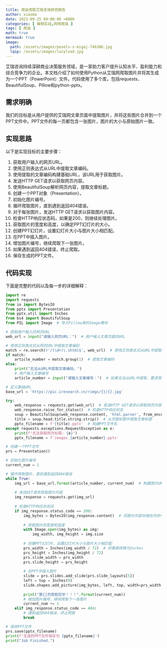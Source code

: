 ```yaml
---
title: 爬虫爬取艾瑞咨询研究报告
author: xiaoma
date: 2023-09-25 09:00:00 +0800
categories: [ 编程实战,网络爬虫 ]
tags: [ 爬虫 ]
math: true
mermaid: true
image:
  path: /assets/images/pexels-s-migaj-746386.jpg
  lqip: /assets/images/lazyload.jpg
---
```


艾瑞咨询持续深耕商业决策服务领域，是一家助力客户提升认知水平、盈利能力和综合竞争力的企业。本文档介绍了如何使用Python从艾瑞网爬取图片并将其生成为一个PPT（PowerPoint）文件。代码使用了多个库，包括requests、BeautifulSoup、Pillow和python-pptx。

## 需求明确
我们的目标是从用户提供的艾瑞网文章页面中提取图片，并将这些图片合并到一个PPT文件中。PPT文件的每一页都包含一张图片，图片的大小与原始图片一致。

## 实现思路

以下是实现目标的主要步骤：
1. 获取用户输入的网页URL。 
2. 使用正则表达式从URL中提取文章编码。 
3. 使用提取的文章编码构建基础URL，该URL用于获取图片。 
4. 发送HTTP GET请求以获取网页内容。 
5. 使用BeautifulSoup解析网页内容，提取文章标题。 
6. 创建一个PPT对象（Presentation）。 
7. 初始化图片编号。 
8. 循环爬取图片，直到遇到返回404错误。 
9. 对于每张图片，发送HTTP GET请求以获取图片内容。 
10. 检查HTTP响应状态码，如果是200，则继续处理图片。 
11. 获取图片的宽度和高度，以确定PPT幻灯片的大小。 
12. 创建PPT幻灯片，设置幻灯片大小与图片大小相匹配。 
13. 在PPT中插入图片。 
14. 增加图片编号，继续爬取下一张图片。 
15. 如果遇到返回404错误，终止爬取。 
16. 保存生成的PPT文件。

## 代码实现
下面是完整的代码以及每一步的详细解释：

```python
import re
import requests
from io import BytesIO
from pptx import Presentation
from pptx.util import Inches
from bs4 import BeautifulSoup
from PIL import Image  # 导入Pillow库的Image模块

# 获取用户输入的网页URL
web_url = input("请输入网页URL：")  # 用户输入文章页面的URL

# 使用正则表达式从网页URL中提取文章编码
match = re.search(r'/(\d+)\.shtml$', web_url)  # 使用正则表达式从URL中提取文章编码
if match:
    article_number = match.group(1)  # 提取文章编码
else:
    print("无法从URL中提取文章编码。")
    # 用户输入文章编号
    article_number = input("请输入文章编号：")  # 如果无法从URL中提取，要求用户手动输入文章编号

# 定义基础URL
base_url = 'https://pic.iresearch.cn/rimgs/{}/{}.jpg'

try:
    web_response = requests.get(web_url)  # 发送HTTP GET请求以获取网页内容
    web_response.raise_for_status()  # 检查HTTP响应状态
    soup = BeautifulSoup(web_response.content, 'html.parser', from_encoding='GBK')  # 使用BeautifulSoup解析HTML
    title = soup.head.title.string.strip()  # 从页面标题中提取文章标题
    pptx_filename = f'{title}.pptx'  # 构建PPT文件名
except requests.exceptions.RequestException as e:
    print(f"无法获取网页标题: {e}")
    pptx_filename = f'images_{article_number}.pptx'

# 创建一个PPT文件
prs = Presentation()

# 初始化图片编号
current_num = 1

# 循环爬取图片，直到遇到返回404错误
while True:
    img_url = base_url.format(article_number, current_num)  # 构建图片URL
    
    # 发送GET请求获取图片内容
    img_response = requests.get(img_url)
    
    # 检查HTTP响应状态码
    if img_response.status_code == 200:
        img_bytes = BytesIO(img_response.content)  # 将图片内容存储在内存中的字节流中
        
        # 获取图片的宽度和高度
        with Image.open(img_bytes) as img:
            img_width, img_height = img.size
        
        # 创建PPT幻灯片，设置幻灯片大小与图片大小相匹配
        prs_width = Inches(img_width / 72)  # 将像素转换为Inches
        prs_height = Inches(img_height / 72)
        prs.slide_width = prs_width
        prs.slide_height = prs_height
        
        # 在PPT中插入图片
        slide = prs.slides.add_slide(prs.slide_layouts[5])
        left = top = Inches(0)
        slide.shapes.add_picture(img_bytes, left, top, width=prs_width, height=prs_height)
        
        print("第{}页爬取完毕！！！".format(current_num))
        # 增加图片编号，继续爬取下一张图片
        current_num += 1
    elif img_response.status_code == 404:
        # 遇到返回404错误，终止爬取
        break

# 保存PPT文件
prs.save(pptx_filename)
print(f'生成的PPT文件保存为 {pptx_filename}')
print("Job Finished.")
```
